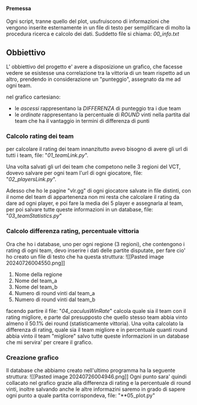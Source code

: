 #### Premessa
Ogni script, tranne quello del plot, usufruiscono di informazioni che vengono inserite esternamente in un file di testo per semplificare di molto la procedura ricerca e calcolo dei dati. 
Suddetto file si chiama: *00_info.txt* 

## Obbiettivo
L' obbiettivo del progetto e' avere a disposizione un grafico, che facesse vedere se esistesse una correlazione tra la vittoria di un team rispetto ad un altro, prendendo in considerazione un  "punteggio", assegnato da me ad ogni team.

nel grafico cartesiano:
- le *ascessi* rappresentano la *DIFFERENZA* di punteggio tra i due team
- le *ordinate* rappresentano la percentuale di *ROUND* vinti nella partita dal team che ha il vantaggio in termini di differenza di punti

### Calcolo rating dei team
per calcolare il rating dei team innanzitutto avevo bisogno di avere gli url di tutti i team, 
file: "*01_teamLink.py*".

Una volta salvati gli url dei team che competono nelle 3 regioni del VCT, dovevo salvare per ogni team l'url di ogni giocatore, 
file: "*02_playersLink.py*".

Adesso che ho le pagine "vlr.gg" di ogni giocatore salvate in file distinti, con il nome del team di appartenenza non mi resta che calcolare il rating da dare ad ogni player, e poi fare la media dei 5 player e assegnarla al team, per poi salvare tutte queste informazioni in un database, 
file: "*03_teamStatistics.py*"

### Calcolo differenza rating, percentuale vittoria 
Ora che ho i database, uno per ogni regione (3 regioni), che contengono i rating di ogni team, devo inserire i dati delle partite disputate, per fare cio' ho creato un file di testo che ha questa struttura:
![[Pasted image 20240726004550.png]]
1) Nome della regione
2) Nome del team_a
3) Nome del team_b
4) Numero di round vinti dal team_a
5) Numero di round vinti dal team_b

facendo partire il file: "*04_caculusWinRate*" calcola quale sia il team con il rating migliore, e parte dal presupposto che quello stesso team abbia vinto almeno il 50.1% dei round (statisticamente vittoria). 
Una volta calcolato la differenza di rating, quale sia il team migliore e in percentuale quanti round abbia vinto il team "migliore" salvo tutte queste informazioni in un database che mi servira' per creare il grafico.

### Creazione grafico
Il database che abbiamo creato nell'ultimo programma ha la seguente struttura:
![[Pasted image 20240726004946.png]]
Ogni punto sara' quindi collacato nel grafico grazie alla differenza di rating e la percentuale di round vinti, inoltre salvando anche le altre informazini saremo in grado di sapere ogni punto a quale partita corrispondeva,
file: "**05_plot.py"


